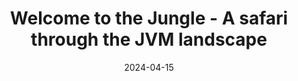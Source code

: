 ---
title: "Welcome to the Jungle - A safari through the JVM landscape"
layout: event
youtubeLive: https://www.youtube.com/watch?v=33KSUweGB5A
date: 2024-04-15
description: | 
 OpenJDK with it’s Java Virtual Machine is great but there is not only one flavour but many. There is Oracle OpenJDK, Eclipse Temurin, IBM Semeru, Amazon Corretto, Azul Zulu, Alibaba Dragonwell, Huawei Bi Sheng, Tencent Kona and many more. Did you ever ask yourself which one is better, faster, free or something similar? Or do you want to know where the differences are in those distributions, well then this session might bring some answers to your questions. It will give you an idea about what the JVM is and will cover all the available distributions not only of OpenJDK but also of GraalVM and will try to explain the differences and features of the available distributions. It will also try to give you an idea what JVM to use for specific use cases.
speakers: [gerrit]
draft: false
---